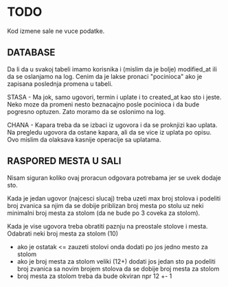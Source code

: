 # TODO

Kod izmene sale ne vuce podatke.

## DATABASE

Da li da u svakoj tabeli imamo korisnika i (mislim da je bolje) modified_at ili da se oslanjamo na log. Cenim da je lakse pronaci "pocinioca" ako je zapisana poslednja promena u tabeli.

STASA - Ma jok, samo ugovori, termin i uplate i to created_at kao sto i jeste. Neko moze da promeni nesto beznacajno posle pocinioca i da bude pogresno optuzen.
Zato moramo da se oslonimo na log.

CHANA - Kapara treba da se izbaci iz ugovora i da se proknjizi kao uplata. Na pregledu ugovora da ostane kapara, ali da se
vice iz uplata po opisu. Ovo mislim da olaksava kasnije operacije sa uplatama.

## RASPORED MESTA U SALI

Nisam siguran koliko ovaj proracun odgovara potrebama jer se uvek dodaje sto.

Kada je jedan ugovor (najcesci slucaj) treba uzeti max broj stolova i podeliti broj zvanica sa njim da se dobije priblizan broj mesta po stolu uz neki minimalni broj mesta za stolom (da ne bude po 3 coveka za stolom).

Kada je vise ugovora treba obratiti paznju na preostale stolove i mesta. Odabrati neki broj mesta za stolom (10)

- ako je ostatak <= zauzeti stolovi onda dodati po jos jedno mesto za stolom
- ako je broj mesta za stolom veliki (12+) dodati jos jedan sto pa podeliti broj zvanica sa novim brojem stolova da se dobije broj mesta za stolom
- broj mesta za stolom treba da bude okviran npr 12 +- 1
